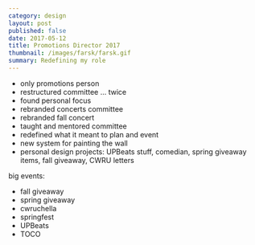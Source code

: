```yaml
---
category: design
layout: post
published: false
date: 2017-05-12
title: Promotions Director 2017
thumbnail: /images/farsk/farsk.gif
summary: Redefining my role
---
```

- only promotions person
- restructured committee ... twice
- found personal focus
- rebranded concerts committee
- rebranded fall concert
- taught and mentored committee
- redefined what it meant to plan and event
- new system for painting the wall
- personal design projects: UPBeats stuff, comedian, spring giveaway items, fall giveaway, CWRU letters

big events:
- fall giveaway
- spring giveaway
- cwruchella
- springfest
- UPBeats
- TOCO
